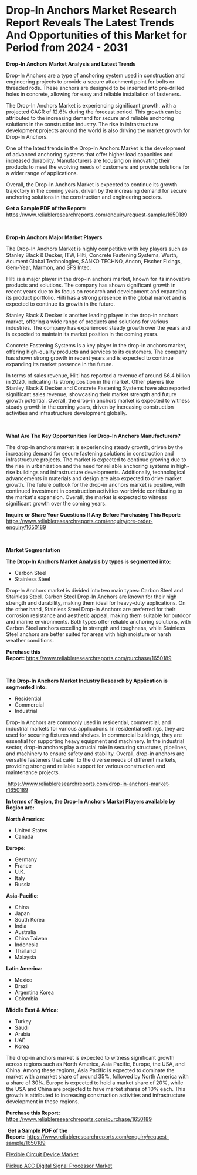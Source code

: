 <p><h1>Drop-In Anchors Market Research Report Reveals The Latest Trends And Opportunities of this Market for Period from 2024 - 2031</h1></p><p><strong>Drop-In Anchors Market Analysis and Latest Trends</strong></p>
<p><p>Drop-In Anchors are a type of anchoring system used in construction and engineering projects to provide a secure attachment point for bolts or threaded rods. These anchors are designed to be inserted into pre-drilled holes in concrete, allowing for easy and reliable installation of fasteners.</p><p>The Drop-In Anchors Market is experiencing significant growth, with a projected CAGR of 12.6% during the forecast period. This growth can be attributed to the increasing demand for secure and reliable anchoring solutions in the construction industry. The rise in infrastructure development projects around the world is also driving the market growth for Drop-In Anchors.</p><p>One of the latest trends in the Drop-In Anchors Market is the development of advanced anchoring systems that offer higher load capacities and increased durability. Manufacturers are focusing on innovating their products to meet the evolving needs of customers and provide solutions for a wider range of applications.</p><p>Overall, the Drop-In Anchors Market is expected to continue its growth trajectory in the coming years, driven by the increasing demand for secure anchoring solutions in the construction and engineering sectors.</p></p>
<p><strong>Get a Sample PDF of the Report:&nbsp;</strong> <a href="https://www.reliableresearchreports.com/enquiry/request-sample/1650189">https://www.reliableresearchreports.com/enquiry/request-sample/1650189</a></p>
<p>&nbsp;</p>
<p><strong>Drop-In Anchors Major Market Players</strong></p>
<p><p>The Drop-In Anchors Market is highly competitive with key players such as Stanley Black & Decker, ITW, Hilti, Concrete Fastening Systems, Wurth, Acument Global Technologies, SANKO TECHNO, Ancon, Fischer Fixings, Gem-Year, Marmon, and SFS Intec.</p><p>Hilti is a major player in the drop-in anchors market, known for its innovative products and solutions. The company has shown significant growth in recent years due to its focus on research and development and expanding its product portfolio. Hilti has a strong presence in the global market and is expected to continue its growth in the future.</p><p>Stanley Black & Decker is another leading player in the drop-in anchors market, offering a wide range of products and solutions for various industries. The company has experienced steady growth over the years and is expected to maintain its market position in the coming years.</p><p>Concrete Fastening Systems is a key player in the drop-in anchors market, offering high-quality products and services to its customers. The company has shown strong growth in recent years and is expected to continue expanding its market presence in the future.</p><p>In terms of sales revenue, Hilti has reported a revenue of around $6.4 billion in 2020, indicating its strong position in the market. Other players like Stanley Black & Decker and Concrete Fastening Systems have also reported significant sales revenue, showcasing their market strength and future growth potential. Overall, the drop-in anchors market is expected to witness steady growth in the coming years, driven by increasing construction activities and infrastructure development globally.</p></p>
<p>&nbsp;</p>
<p><strong>What Are The Key Opportunities For Drop-In Anchors Manufacturers?</strong></p>
<p><p>The drop-in anchors market is experiencing steady growth, driven by the increasing demand for secure fastening solutions in construction and infrastructure projects. The market is expected to continue growing due to the rise in urbanization and the need for reliable anchoring systems in high-rise buildings and infrastructure developments. Additionally, technological advancements in materials and design are also expected to drive market growth. The future outlook for the drop-in anchors market is positive, with continued investment in construction activities worldwide contributing to the market's expansion. Overall, the market is expected to witness significant growth over the coming years.</p></p>
<p><strong>Inquire or Share Your Questions If Any Before Purchasing This Report:</strong> <a href="https://www.reliableresearchreports.com/enquiry/pre-order-enquiry/1650189">https://www.reliableresearchreports.com/enquiry/pre-order-enquiry/1650189</a></p>
<p>&nbsp;</p>
<p><strong>Market Segmentation</strong></p>
<p><strong>The Drop-In Anchors Market Analysis by types is segmented into:</strong></p>
<p><ul><li>Carbon Steel</li><li>Stainless Steel</li></ul></p>
<p><p>Drop-In Anchors market is divided into two main types: Carbon Steel and Stainless Steel. Carbon Steel Drop-In Anchors are known for their high strength and durability, making them ideal for heavy-duty applications. On the other hand, Stainless Steel Drop-In Anchors are preferred for their corrosion resistance and aesthetic appeal, making them suitable for outdoor and marine environments. Both types offer reliable anchoring solutions, with Carbon Steel anchors excelling in strength and toughness, while Stainless Steel anchors are better suited for areas with high moisture or harsh weather conditions.</p></p>
<p><strong>Purchase this Report:&nbsp;</strong><a href="https://www.reliableresearchreports.com/purchase/1650189">https://www.reliableresearchreports.com/purchase/1650189</a></p>
<p>&nbsp;</p>
<p><strong>The Drop-In Anchors Market Industry Research by Application is segmented into:</strong></p>
<p><ul><li>Residential</li><li>Commercial</li><li>Industrial</li></ul></p>
<p><p>Drop-In Anchors are commonly used in residential, commercial, and industrial markets for various applications. In residential settings, they are used for securing fixtures and shelves. In commercial buildings, they are essential for supporting heavy equipment and machinery. In the industrial sector, drop-in anchors play a crucial role in securing structures, pipelines, and machinery to ensure safety and stability. Overall, drop-in anchors are versatile fasteners that cater to the diverse needs of different markets, providing strong and reliable support for various construction and maintenance projects.</p></p>
<p><a href="https://www.reliableresearchreports.com/drop-in-anchors-market-r1650189">&nbsp;https://www.reliableresearchreports.com/drop-in-anchors-market-r1650189</a></p>
<p><strong>In terms of Region, the Drop-In Anchors Market Players available by Region are:</strong></p>
<p>
    <p> <strong> North America: </strong>
        <ul>
            <li>United States</li>
            <li>Canada</li>
        </ul>
        </p> 
    <p> <strong> Europe: </strong>
        <ul>
            <li>Germany</li>
            <li>France</li>
            <li>U.K.</li>
            <li>Italy</li>
            <li>Russia</li>
        </ul>
        </p> 
    <p> <strong> Asia-Pacific: </strong>
        <ul>
            <li>China</li>
            <li>Japan</li>
            <li>South Korea</li>
            <li>India</li>
            <li>Australia</li>
            <li>China Taiwan</li>
            <li>Indonesia</li>
            <li>Thailand</li>
            <li>Malaysia</li>
        </ul>
        </p> 
    <p> <strong> Latin America: </strong>
        <ul>
            <li>Mexico</li>
            <li>Brazil</li>
            <li>Argentina Korea</li>
            <li>Colombia</li>
        </ul>
        </p> 
    <p> <strong> Middle East & Africa: </strong>
        <ul>
            <li>Turkey</li>
            <li>Saudi</li>
            <li>Arabia</li>
            <li>UAE</li>
            <li>Korea</li>
        </ul>
    </p>
    </p>
<p><p>The drop-in anchors market is expected to witness significant growth across regions such as North America, Asia Pacific, Europe, the USA, and China. Among these regions, Asia Pacific is expected to dominate the market with a market share of around 35%, followed by North America with a share of 30%. Europe is expected to hold a market share of 20%, while the USA and China are projected to have market shares of 10% each. This growth is attributed to increasing construction activities and infrastructure development in these regions.</p></p>
<p><strong>Purchase this Report: </strong><a href="https://www.reliableresearchreports.com/purchase/1650189">https://www.reliableresearchreports.com/purchase/1650189</a></p>
<p>&nbsp;<strong>Get a Sample PDF of the Report:&nbsp;&nbsp;</strong><a href="https://www.reliableresearchreports.com/enquiry/request-sample/1650189">https://www.reliableresearchreports.com/enquiry/request-sample/1650189</a></p>
<p><strong></strong></p>
<p><p><a href="https://github.com/lawrenceWatkins654/Market-Research-Report-List-1/blob/main/flexible-circuit-device-market.md">Flexible Circuit Device Market</a></p><p><a href="https://medium.com/@joshdavis1955/insights-into-the-pickup-acc-digital-signal-processor-market-market-players-market-size-fcb84fc4e2ba">Pickup ACC Digital Signal Processor Market</a></p></p>